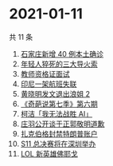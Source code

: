 # 2021-01-11

共 11 条

<!-- BEGIN -->
<!-- 最后更新时间 Mon Jan 11 2021 06:13:04 GMT+0800 (CST) -->
1. [石家庄新增 40 例本土确诊](https://www.zhihu.com/search?q=石家庄疫情)
1. [年轻人猝死的三大导火索](https://www.zhihu.com/search?q=年轻人猝死)
1. [教师资格证面试](https://www.zhihu.com/search?q=教资面试)
1. [印尼一架航班失联](https://www.zhihu.com/search?q=印尼航班失联)
1. [黄晓明发文退出浪姐 2](https://www.zhihu.com/search?q=黄晓明退出浪姐)
1. [《奇葩说第七季》第六期](https://www.zhihu.com/search?q=奇葩说第七季)
1. [柯洁「我无法战胜 AI」](https://www.zhihu.com/search?q=柯洁)
1. [庄羽公开谈于正郭敬明道歉](https://www.zhihu.com/search?q=郭敬明道歉)
1. [扎克伯格封禁特朗普账户](https://www.zhihu.com/search?q=特朗普账号被封)
1. [S11 总决赛将在深圳举办](https://www.zhihu.com/search?q=s11)
1. [LOL 新英雄佛耶戈](https://www.zhihu.com/search?q=lol新英雄)
<!-- END -->
